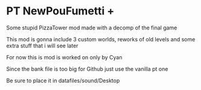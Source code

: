# PT NewPouFumetti +
 Some stupid PizzaTower mod made with a decomp of the final game
 
 This mod is gonna include 3 custom worlds, reworks of old levels and some extra stuff that i will see later
 
 For now this is mod is worked on only by Cyan

Since the bank file is too big for Github just use the vanilla pt one

Be sure to place it in datafiles/sound/Desktop

